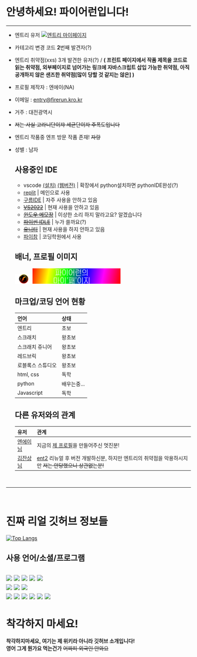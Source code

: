 # 안녕하세요! 파이어런입니다!  
---
- 엔트리 유저 <a href="https://playentry.org/profile/5facc4019089070304dc9ce5?sort=created&term=all">![엔트리 마이페이지](https://img.shields.io/badge/Entry-Profile-green?style=flat-square)</a>
- 카테고리 변경 코드 **2**번째 발견자(?)
- 엔트리 취약점(xxs) 3개 발견한 유저(?) / **( 프린트 페이지에서 작품 제목을 코드로 읽는 취약점, 외부페이지로 넘어가는 링크에 자바스크립트 삽입 가능한 취약점, 아직 공개하지 않은 샌즈한 취약점[많이 당할 것 같지는 않은] )**
- 프로필 제작자 : 엔에이(NA)
- 이메일 : [entry@firerun.kro.kr](mailto:entry@firerun.kro.kr)
- 거주 : 대전광역시
- ~~저는 사실 고라니단이쟈 세균단이자 주폭도입니다~~
- 엔트리 작품중 엔프 방문 작품 존재! ~~자랑~~
- 성별 : 남자

  ## 사용중인 IDE
  - vscode [(설치)](https://code.visualstudio.com/) [(웹버전)](https://vscode.dev) | 확장에서 python설치하면 pythonIDE완성(?)
  - [replit](http://replit.com) | 메인으로 사용
  - [구름IDE](https://www.goorm.io/) | 자주 사용을 안하고 있음
  - ~~[VS2022](https://visualstudio.microsoft.com/)~~ | 현재 사용을 안하고 있음
  - ~~[윈도우 메모장](https://apps.microsoft.com/store/detail/windows-notepad/9MSMLRH6LZF3)~~ | 이상한 소리 하지 말라고요? 알겠습니다
  - ~~[파이썬 IDLE](https://python.org/)~~ | 누가 쓸까요(?)
  - ~~[유니티](https://unity.com/)~~ | 현재 사용을 하지 안하고 있음
  - [파이참](https://jetbrains.com/ko-kr/pycharm/) | 코딩학원에서 사용

  ## 배너, 프로필 이미지
  <img src="FireRun.png" width=10% heigth=10%><img src="banner.png" width=50% heigth=50%>

  ## 마크업/코딩 언어 현황

  언어 | 상태
  ---- | --
  엔트리 | 초보
  스크래치 | 왕초보
  스크래치 쥬니어 | 왕초보
  레드브릭 | 왕초보
  로블록스 스튜디오 | 왕초보
  html, css | 독학
  python | 배우는중...
  Javascript | 독학
  
  ## 다른 유저와의 관계
  유저 | 관계
  --- | ---
  [엔에이님](https://playentry.org/profile/5eb4ff2d223e9e00566a4384/) | 지금의 [제 프로필](./FireRun.png)을 만들어주신 멋진분!
  [김잔상님](https://github.com/Atobe1108) | [ent2](http://www.ent2.ml/) 리뉴얼 후 버전 개발하신분, 하지만 엔트리의 취약점을 악용하시지만 ~~저는 안당했으니 상관없는분!~~
<br>

---
<br>

# 진짜 리얼 깃허브 정보들
[![Top Langs](https://github-readme-stats.vercel.app/api/top-langs/?username=entryfirerun&layout=compact)](https://github.com/anuraghazra/github-readme-stats)
  ## 사용 언어/소셜/프로그램
  <a href="https://www.w3.org/"><img src="https://img.shields.io/badge/HTML-E34F26?style=flat&logo=HTML5&logoColor=white"/></a>  <a href="https://www.w3.org/"><img src="https://img.shields.io/badge/CSS-1572B6?style=flat&logo=CSS3&logoColor=white"/></a>  <a href="https://www.ecma-international.org/"><img src="https://img.shields.io/badge/JavaScript-F7DF1E?style=flat&logo=JavaScript&logoColor=white"/></a>  <a href="https://www.python.org/"><img src="https://img.shields.io/badge/Python-3776AB?style=flat&logo=Python&logoColor=white" /></a>  <a href="https://daringfireball.net/"> <a href="https://daringfireball.net"/><img src="https://img.shields.io/badge/Markdown-000000?style=flat&logo=Markdown&logoColor=white"/></a><br> <a href="http://replit.com"><img src="https://img.shields.io/badge/Replit-F26207?style=flat&logo=Replit&logoColor=white"/></a> <a href="https://github.com"><img src="https://img.shields.io/badge/GitHub-181717?style=flat&logo=GitHub&logoColor=white"/></a>  <a href="https://code.visualstudio.com/"><img src="https://img.shields.io/badge/Visual Studio Code-007ACC?style=flat&logo=Visual Studio Code&logoColor=white"/></a><br> <a href="https://twitter.com/"><img src="https://img.shields.io/badge/Twitter-1DA1F2?style=flat&logo=Twitter&logoColor=white"/></a>  <a href="https://www.twitch.tv/"><img src="https://img.shields.io/badge/Twitch-181717?style=flat&logo=Twitch&logoColor=white"/></a>  <a href="http://discord.com/"><img src="https://img.shields.io/badge/Discord-5865F2?style=flat&logo=Discord&logoColor=white"/></a>  <a href="http://youtube.com/"><img src="https://img.shields.io/badge/YouTube-FF0000?style=flat&logo=YouTube&logoColor=white"/></a>  <a href="https://www.notion.so/"><img src="https://img.shields.io/badge/Notion-000000?style=flat&logo=Notion&logoColor=white"/></a>  <a href="https://obsproject.com/"><img src="https://img.shields.io/badge/OBS Studio-302E31?style=flat&logo=OBS Studio&logoColor=white"/></a>
---
# 착각하지 마세요!
**착각하지마세요, 여기는 제 위키라 아니라 깃허브 소개입니다!**  
**영어 그게 뭔가요 먹는건가** ~~어짜피 외국인 안와요~~
